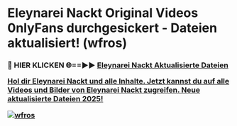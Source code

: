 # Eleynarei Nackt Original Videos 0nlyFans durchgesickert - Dateien aktualisiert! (wfros)

<h3>🔴 HIER KLICKEN 🌐==►► <a href="https://tinyurl.com/h6vf6nb8" rel="nofollow">Eleynarei Nackt Aktualisierte Dateien

Hol dir Eleynarei Nackt und alle Inhalte. Jetzt kannst du auf alle Videos und Bilder von Eleynarei Nackt zugreifen. Neue aktualisierte Dateien 2025!

[![wfros](https://i.imgur.com/sD4kR3V.gif)](https://tinyurl.com/h6vf6nb8)
